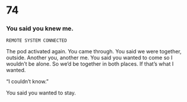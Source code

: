 # 74

### You said you knew me.

`REMOTE SYSTEM CONNECTED`

The pod activated again. You came through. You said we were together, outside. Another you, another me. You said you wanted to come so I wouldn’t be alone. So we’d be together in both places. If that’s what I wanted.

“I couldn’t know.”

You said you wanted to stay. 